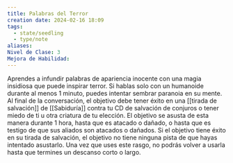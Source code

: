 ```yaml
---
title: Palabras del Terror
creation date: 2024-02-16 18:09
tags:
  - state/seedling
  - type/note
aliases: 
Nivel de Clase: 3
Mejora de Habilidad:
---
```

Aprendes a infundir palabras de apariencia inocente con una magia insidiosa que puede inspirar
terror. Si hablas solo con un humanoide durante al menos 1 minuto, puedes intentar sembrar
paranoia en su mente. Al final de la conversación, el objetivo debe tener éxito en una [[tirada de salvación]] de [[Sabiduría]] contra tu CD de salvación de conjuros o tener miedo de ti u otra criatura de tu elección. El objetivo se asusta de esta manera durante 1 hora, hasta que es atacado o dañado, o hasta que es testigo de que sus aliados son atacados o dañados.
Si el objetivo tiene éxito en su tirada de salvación, el objetivo no tiene ninguna pista de que hayas
intentado asustarlo.
Una vez que uses este rasgo, no podrás volver a usarla hasta que termines un descanso corto o
largo.
